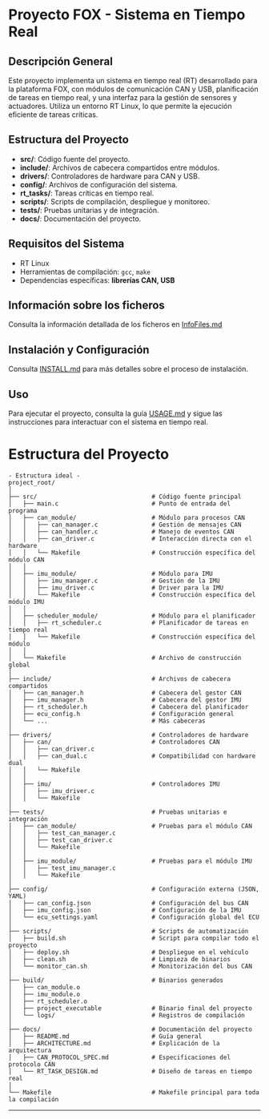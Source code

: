 # Proyecto FOX - Sistema en Tiempo Real

## Descripción General
Este proyecto implementa un sistema en tiempo real (RT) desarrollado para la plataforma FOX, con módulos de comunicación CAN y USB, planificación de tareas en tiempo real, y una interfaz para la gestión de sensores y actuadores. Utiliza un entorno RT Linux, lo que permite la ejecución eficiente de tareas críticas.

## Estructura del Proyecto
- **src/**: Código fuente del proyecto.
- **include/**: Archivos de cabecera compartidos entre módulos.
- **drivers/**: Controladores de hardware para CAN y USB.
- **config/**: Archivos de configuración del sistema.
- **rt_tasks/**: Tareas críticas en tiempo real.
- **scripts/**: Scripts de compilación, despliegue y monitoreo.
- **tests/**: Pruebas unitarias y de integración.
- **docs/**: Documentación del proyecto.

## Requisitos del Sistema
- RT Linux
- Herramientas de compilación: `gcc`, `make`
- Dependencias específicas: **librerías CAN, USB**

## Información sobre los ficheros
Consulta la información detallada de los ficheros en [InfoFiles.md](InfoFiles.md)


## Instalación y Configuración
Consulta [INSTALL.md](INSTALL.md) para más detalles sobre el proceso de instalación.

## Uso
Para ejecutar el proyecto, consulta la guía [USAGE.md](USAGE.md) y sigue las instrucciones para interactuar con el sistema en tiempo real.


# Estructura del Proyecto

```plaintext
- Estructura ideal - 
project_root/
│
├── src/                                # Código fuente principal
│   ├── main.c                          # Punto de entrada del programa
│   ├── can_module/                     # Módulo para procesos CAN
│   │   ├── can_manager.c               # Gestión de mensajes CAN
│   │   ├── can_handler.c               # Manejo de eventos CAN
│   │   ├── can_driver.c                # Interacción directa con el hardware
│   │   └── Makefile                    # Construcción específica del módulo CAN
│   │
│   ├── imu_module/                     # Módulo para IMU
│   │   ├── imu_manager.c               # Gestión de la IMU
│   │   ├── imu_driver.c                # Driver para la IMU
│   │   └── Makefile                    # Construcción específica del módulo IMU
│   │
│   ├── scheduler_module/               # Módulo para el planificador
│   │   ├── rt_scheduler.c              # Planificador de tareas en tiempo real
│   │   └── Makefile                    # Construcción específica del módulo
│   │
│   └── Makefile                        # Archivo de construcción global
│
├── include/                            # Archivos de cabecera compartidos
│   ├── can_manager.h                   # Cabecera del gestor CAN
│   ├── imu_manager.h                   # Cabecera del gestor IMU
│   ├── rt_scheduler.h                  # Cabecera del planificador
│   ├── ecu_config.h                    # Configuración general
│   └── ...                             # Más cabeceras
│
├── drivers/                            # Controladores de hardware
│   ├── can/                            # Controladores CAN
│   │   ├── can_driver.c
│   │   ├── can_dual.c                  # Compatibilidad con hardware dual
│   │   └── Makefile
│   │
│   ├── imu/                            # Controladores IMU
│   │   ├── imu_driver.c
│   │   └── Makefile
│
├── tests/                              # Pruebas unitarias e integración
│   ├── can_module/                     # Pruebas para el módulo CAN
│   │   ├── test_can_manager.c
│   │   ├── test_can_driver.c
│   │   └── Makefile
│   │
│   ├── imu_module/                     # Pruebas para el módulo IMU
│   │   ├── test_imu_manager.c
│   │   └── Makefile
│
├── config/                             # Configuración externa (JSON, YAML)
│   ├── can_config.json                 # Configuración del bus CAN
│   ├── imu_config.json                 # Configuración de la IMU
│   └── ecu_settings.yaml               # Configuración global del ECU
│
├── scripts/                            # Scripts de automatización
│   ├── build.sh                        # Script para compilar todo el proyecto
│   ├── deploy.sh                       # Despliegue en el vehículo
│   ├── clean.sh                        # Limpieza de binarios
│   └── monitor_can.sh                  # Monitorización del bus CAN
│
├── build/                              # Binarios generados
│   ├── can_module.o
│   ├── imu_module.o
│   ├── rt_scheduler.o
│   ├── project_executable              # Binario final del proyecto
│   └── logs/                           # Registros de compilación
│
├── docs/                               # Documentación del proyecto
│   ├── README.md                       # Guía general
│   ├── ARCHITECTURE.md                 # Explicación de la arquitectura
│   ├── CAN_PROTOCOL_SPEC.md            # Especificaciones del protocolo CAN
│   └── RT_TASK_DESIGN.md               # Diseño de tareas en tiempo real
│
└── Makefile                            # Makefile principal para toda la compilación
```
__________________________________________________________________________________________________________________________________________






